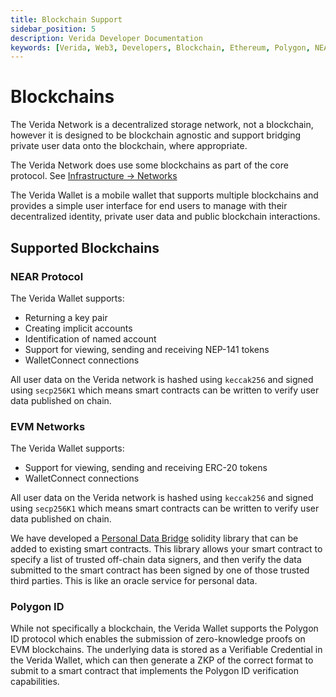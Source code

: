 ```yaml
---
title: Blockchain Support
sidebar_position: 5
description: Verida Developer Documentation
keywords: [Verida, Web3, Developers, Blockchain, Ethereum, Polygon, NEAR]
---
```


# Blockchains

The Verida Network is a decentralized storage network, not a blockchain, however it is designed to be blockchain agnostic and support bridging private user data onto the blockchain, where appropriate.

The Verida Network does use some blockchains as part of the core protocol. See [Infrastructure &rarr; Networks](../infrastructure/networks)

The Verida Wallet is a mobile wallet that supports multiple blockchains and provides a simple user interface for end users to manage with their decentralized identity, private user data and public blockchain interactions.

## Supported Blockchains

### NEAR Protocol

The Verida Wallet supports:

- Returning a key pair
- Creating implicit accounts
- Identification of named account
- Support for viewing, sending and receiving NEP-141 tokens
- WalletConnect connections

All user data on the Verida network is hashed using `keccak256` and signed using `secp256K1` which means smart contracts can be written to verify user data published on chain.

### EVM Networks

The Verida Wallet supports:

- Support for viewing, sending and receiving ERC-20 tokens
- WalletConnect connections

All user data on the Verida network is hashed using `keccak256` and signed using `secp256K1` which means smart contracts can be written to verify user data published on chain.

We have developed a [Personal Data Bridge](./personal-data-bridge) solidity library that can be added to existing smart contracts. This library allows your smart contract to specify a list of trusted off-chain data signers, and then verify the data submitted to the smart contract has been signed by one of those trusted third parties. This is like an oracle service for personal data.

### Polygon ID

While not specifically a blockchain, the Verida Wallet supports the Polygon ID protocol which enables the submission of zero-knowledge proofs on EVM blockchains. The underlying data is stored as a Verifiable Credential in the Verida Wallet, which can then generate a ZKP of the correct format to submit to a smart contract that implements the Polygon ID verification capabilities.